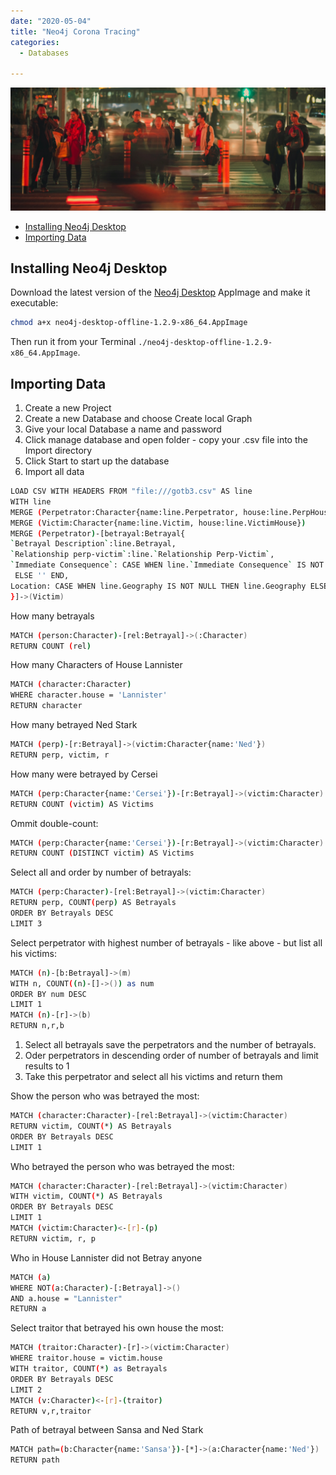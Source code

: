```yaml
---
date: "2020-05-04"
title: "Neo4j Corona Tracing"
categories:
  - Databases

---
```


![Shenzhen, China](./photo-kt443t6d_64hdh43hfh6dgjdfhg4_d.jpg)


<!-- TOC -->

- [Installing Neo4j Desktop](#installing-neo4j-desktop)
- [Importing Data](#importing-data)

<!-- /TOC -->



## Installing Neo4j Desktop

Download the latest version of the [Neo4j Desktop](https://neo4j.com/download-thanks-desktop/) AppImage and make it executable:


```bash
chmod a+x neo4j-desktop-offline-1.2.9-x86_64.AppImage
```

Then run it from your Terminal `./neo4j-desktop-offline-1.2.9-x86_64.AppImage`.

## Importing Data

1. Create a new Project
2. Create a new Database and choose Create local Graph
3. Give your local Database a name and password
4. Click manage database and open folder - copy your .csv file into the Import directory
5. Click Start to start up the database
6. Import all data


```bash
LOAD CSV WITH HEADERS FROM "file:///gotb3.csv" AS line
WITH line
MERGE (Perpetrator:Character{name:line.Perpetrator, house:line.PerpHouse})
MERGE (Victim:Character{name:line.Victim, house:line.VictimHouse})
MERGE (Perpetrator)-[betrayal:Betrayal{
`Betrayal Description`:line.Betrayal, 
`Relationship perp-victim`:line.`Relationship Perp-Victim`, 
`Immediate Consequence`: CASE WHEN line.`Immediate Consequence` IS NOT NULL THEN line.`Immediate Consequence`
 ELSE '' END,
Location: CASE WHEN line.Geography IS NOT NULL THEN line.Geography ELSE '' END
}]->(Victim)
```

How many betrayals


```bash
MATCH (person:Character)-[rel:Betrayal]->(:Character)
RETURN COUNT (rel)
```

How many Characters of House Lannister


```bash
MATCH (character:Character)
WHERE character.house = 'Lannister'
RETURN character
```


How many betrayed Ned Stark

```bash
MATCH (perp)-[r:Betrayal]->(victim:Character{name:'Ned'})
RETURN perp, victim, r
```

How many were betrayed by Cersei

```bash
MATCH (perp:Character{name:'Cersei'})-[r:Betrayal]->(victim:Character)
RETURN COUNT (victim) AS Victims
```

Ommit double-count:


```bash
MATCH (perp:Character{name:'Cersei'})-[r:Betrayal]->(victim:Character)
RETURN COUNT (DISTINCT victim) AS Victims
```


Select all and order by number of betrayals:


```bash
MATCH (perp:Character)-[rel:Betrayal]->(victim:Character)
RETURN perp, COUNT(perp) AS Betrayals
ORDER BY Betrayals DESC
LIMIT 3
```


Select perpetrator with highest number of betrayals - like above - but list all his victims:


```bash
MATCH (n)-[b:Betrayal]->(m)
WITH n, COUNT((n)-[]->()) as num
ORDER BY num DESC
LIMIT 1
MATCH (n)-[r]->(b)
RETURN n,r,b
```

1. Select all betrayals save the perpetrators and the number of betrayals.
2. Oder perpetrators in descending order of number of betrayals and limit results to 1
3. Take this perpetrator and select all his victims and return them


Show the person who was betrayed the most:


```bash
MATCH (character:Character)-[rel:Betrayal]->(victim:Character)
RETURN victim, COUNT(*) AS Betrayals
ORDER BY Betrayals DESC
LIMIT 1
```


Who betrayed the person who was betrayed the most:


```bash
MATCH (character:Character)-[rel:Betrayal]->(victim:Character)
WITH victim, COUNT(*) AS Betrayals
ORDER BY Betrayals DESC
LIMIT 1
MATCH (victim:Character)<-[r]-(p)
RETURN victim, r, p
```

Who in House Lannister did not Betray anyone

```bash
MATCH (a)
WHERE NOT(a:Character)-[:Betrayal]->()
AND a.house = "Lannister"
RETURN a
```


Select traitor that betrayed his own house the most:


```bash
MATCH (traitor:Character)-[r]->(victim:Character)
WHERE traitor.house = victim.house
WITH traitor, COUNT(*) as Betrayals
ORDER BY Betrayals DESC
LIMIT 2
MATCH (v:Character)<-[r]-(traitor)
RETURN v,r,traitor
```


Path of betrayal between Sansa and Ned Stark


```bash
MATCH path=(b:Character{name:'Sansa'})-[*]->(a:Character{name:'Ned'})
RETURN path
```